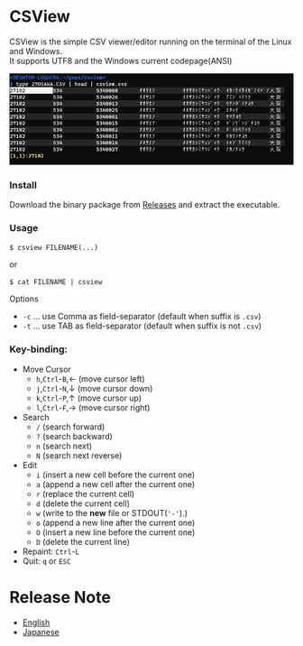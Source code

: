 CSView
======

CSView is the simple CSV viewer/editor running on the terminal of the Linux and Windows.  
It supports UTF8 and the Windows current codepage(ANSI)

![image](./csview.png)

### Install

Download the binary package from [Releases](https://github.com/zetamatta/csview/releases)
and extract the executable.

### Usage

```
$ csview FILENAME(...)
```

or

```
$ cat FILENAME | csview
```

Options

* `-c` ... use Comma as field-separator (default when suffix is `.csv`)
* `-t` ... use TAB as field-separator (default when suffix is not `.csv`)

### Key-binding:

* Move Cursor
    * `h`,`Ctrl`-`B`,&#x2190; (move cursor left)
    * `j`,`Ctrl`-`N`,&#x2193; (move cursor down)
    * `k`,`Ctrl`-`P`,&#x2191; (move cursor up)
    * `l`,`Ctrl`-`F`,&#x2192; (move cursor right)
* Search
    * `/` (search forward)
    * `?` (search backward)
    * `n` (search next)
    * `N` (search next reverse)
* Edit
    * `i` (insert a new cell before the current one)
    * `a` (append a new cell after the current one)
    * `r` (replace the current cell)
    * `d` (delete the current cell)
    * `w` (write to the **new** file or STDOUT(`'-'`).)
    * `o` (append a new line after the current one)
    * `O` (insert a new line before the current one)
    * `D` (delete the current line)
* Repaint: `Ctrl`-`L`
* Quit: `q` or `ESC`

Release Note
============

- [English](./release_note_en.md)
- [Japanese](./release_note_ja.md)
